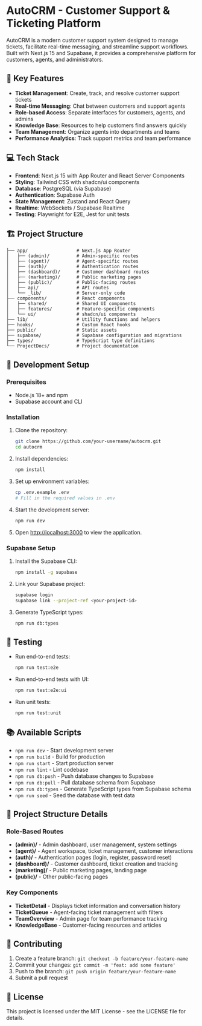 # AutoCRM - Customer Support & Ticketing Platform

AutoCRM is a modern customer support system designed to manage tickets, facilitate real-time messaging, and streamline support workflows. Built with Next.js 15 and Supabase, it provides a comprehensive platform for customers, agents, and administrators.

## 🚀 Key Features

- **Ticket Management**: Create, track, and resolve customer support tickets
- **Real-time Messaging**: Chat between customers and support agents
- **Role-based Access**: Separate interfaces for customers, agents, and admins
- **Knowledge Base**: Resources to help customers find answers quickly
- **Team Management**: Organize agents into departments and teams
- **Performance Analytics**: Track support metrics and team performance

## 💻 Tech Stack

- **Frontend**: Next.js 15 with App Router and React Server Components
- **Styling**: Tailwind CSS with shadcn/ui components
- **Database**: PostgreSQL (via Supabase)
- **Authentication**: Supabase Auth
- **State Management**: Zustand and React Query
- **Realtime**: WebSockets / Supabase Realtime
- **Testing**: Playwright for E2E, Jest for unit tests

## 🏗️ Project Structure

```
├── app/                  # Next.js App Router
│   ├── (admin)/          # Admin-specific routes
│   ├── (agent)/          # Agent-specific routes
│   ├── (auth)/           # Authentication routes
│   ├── (dashboard)/      # Customer dashboard routes
│   ├── (marketing)/      # Public marketing pages
│   ├── (public)/         # Public-facing routes
│   ├── api/              # API routes
│   └── _lib/             # Server-only code
├── components/           # React components
│   ├── shared/           # Shared UI components
│   ├── features/         # Feature-specific components
│   └── ui/               # shadcn/ui components
├── lib/                  # Utility functions and helpers
├── hooks/                # Custom React hooks
├── public/               # Static assets
├── supabase/             # Supabase configuration and migrations
├── types/                # TypeScript type definitions
└── ProjectDocs/          # Project documentation
```

## 🔧 Development Setup

### Prerequisites

- Node.js 18+ and npm
- Supabase account and CLI

### Installation

1. Clone the repository:
   ```sh
   git clone https://github.com/your-username/autocrm.git
   cd autocrm
   ```

2. Install dependencies:
   ```sh
   npm install
   ```

3. Set up environment variables:
   ```sh
   cp .env.example .env
   # Fill in the required values in .env
   ```

4. Start the development server:
   ```sh
   npm run dev
   ```

5. Open [http://localhost:3000](http://localhost:3000) to view the application.

### Supabase Setup

1. Install the Supabase CLI:
   ```sh
   npm install -g supabase
   ```

2. Link your Supabase project:
   ```sh
   supabase login
   supabase link --project-ref <your-project-id>
   ```

3. Generate TypeScript types:
   ```sh
   npm run db:types
   ```

## 🧪 Testing

- Run end-to-end tests:
  ```sh
  npm run test:e2e
  ```

- Run end-to-end tests with UI:
  ```sh
  npm run test:e2e:ui
  ```

- Run unit tests:
  ```sh
  npm run test:unit
  ```

## 📚 Available Scripts

- `npm run dev` - Start development server
- `npm run build` - Build for production
- `npm run start` - Start production server
- `npm run lint` - Lint codebase
- `npm run db:push` - Push database changes to Supabase
- `npm run db:pull` - Pull database schema from Supabase
- `npm run db:types` - Generate TypeScript types from Supabase schema
- `npm run seed` - Seed the database with test data

## 🧩 Project Structure Details

### Role-Based Routes

- **(admin)/** - Admin dashboard, user management, system settings
- **(agent)/** - Agent workspace, ticket management, customer interactions
- **(auth)/** - Authentication pages (login, register, password reset)
- **(dashboard)/** - Customer dashboard, ticket creation and tracking
- **(marketing)/** - Public marketing pages, landing page
- **(public)/** - Other public-facing pages

### Key Components

- **TicketDetail** - Displays ticket information and conversation history
- **TicketQueue** - Agent-facing ticket management with filters
- **TeamOverview** - Admin page for team performance tracking
- **KnowledgeBase** - Customer-facing resources and articles

## 🤝 Contributing

1. Create a feature branch: `git checkout -b feature/your-feature-name`
2. Commit your changes: `git commit -m 'feat: add some feature'`
3. Push to the branch: `git push origin feature/your-feature-name`
4. Submit a pull request

## 📄 License

This project is licensed under the MIT License - see the LICENSE file for details.
